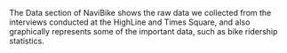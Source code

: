 The Data section of NaviBike shows the raw data we collected from the interviews conducted at the HighLine and Times Square, and also graphically represents some of the important data, such as bike ridership statistics. 
